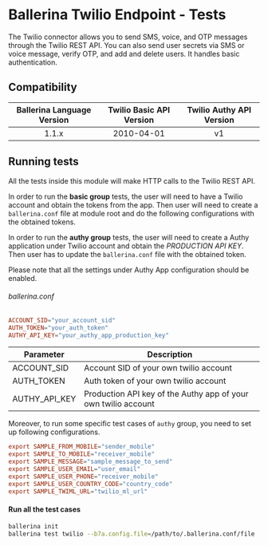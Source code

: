 # Ballerina Twilio Endpoint - Tests

The Twilio connector allows you to send SMS, voice, and OTP messages through the Twilio REST API. You can also send
user secrets via SMS or voice message, verify OTP, and add and delete users. It handles basic authentication.

## Compatibility

| Ballerina Language Version  | Twilio Basic API Version | Twilio Authy API Version |
|:---------------------------:|:------------------------:|:------------------------:|
| 1.1.x                       | 2010-04-01               | v1                       |

## Running tests

All the tests inside this module will make HTTP calls to the Twilio REST API.

In order to run the **basic group** tests, the user will need to have a Twilio account and obtain the tokens from the app.
Then user will need to create a `ballerina.conf` file at module root and do the following configurations with the obtained tokens.

In order to run the **authy group** tests, the user will need to create a Authy application under Twilio account and 
obtain the _PRODUCTION API KEY_. Then user has to update the `ballerina.conf` file with the obtained token.

Please note that all the settings under Authy App configuration should be enabled.

###### ballerina.conf

```ballerina.conf
ACCOUNT_SID="your_account_sid"
AUTH_TOKEN="your_auth_token"
AUTHY_API_KEY="your_authy_app_production_key"
```

| Parameter       | Description                                                                                  |
| --------------- | -------------------------------------------------------------------------------------------- |
| ACCOUNT_SID     | Account SID of your own twilio account                                                       |
| AUTH_TOKEN      | Auth token of your own twilio account                                                        |
| AUTHY_API_KEY   | Production API key of the Authy app of your own twilio account                               |

Moreover, to run some specific test cases of `authy` group, you need to set up following configurations.

```ballerina.conf
export SAMPLE_FROM_MOBILE="sender_mobile"
export SAMPLE_TO_MOBILE="receiver_mobile"
export SAMPLE_MESSAGE="sample_message_to_send"
export SAMPLE_USER_EMAIL="user_email"
export SAMPLE_USER_PHONE="receiver_mobile"
export SAMPLE_USER_COUNTRY_CODE="country_code"
export SAMPLE_TWIML_URL="twilio_ml_url"
```

#### Run all the test cases

```sh
ballerina init
ballerina test twilio --b7a.config.file=/path/to/.ballerina.conf/file
```
